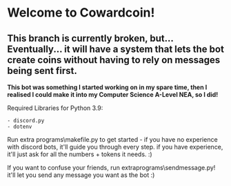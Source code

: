 # Welcome to Cowardcoin!

## This branch is currently broken, but... Eventually... it will have a system that lets the bot create coins without having to rely on messages being sent first.

**This bot was something I started working on in my spare time, then I realised I could make it into my Computer Science A-Level NEA, so I did!**

Required Libraries for Python 3.9:
```
- discord.py
- dotenv
```


Run extra programs\makefile.py to get started - if you have no experience with discord bots, it'll guide you through every step. if you have experience, it'll just ask for all the numbers + tokens it needs. :)

If you want to confuse your friends, run extraprograms\sendmessage.py! it'll let you send any message you want as the bot :)
